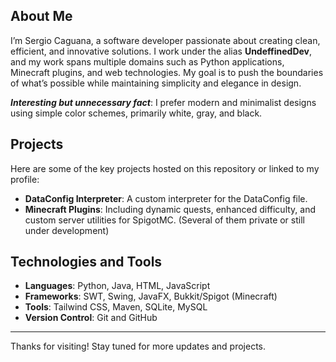 ## About Me

I’m Sergio Caguana, a software developer passionate about creating clean, efficient, and innovative solutions. I work under the alias **UndeffinedDev**, and my work spans multiple domains such as Python applications, Minecraft plugins, and web technologies. My goal is to push the boundaries of what’s possible while maintaining simplicity and elegance in design.

***Interesting but unnecessary fact***: I prefer modern and minimalist designs using simple color schemes, primarily white, gray, and black.

## Projects

Here are some of the key projects hosted on this repository or linked to my profile:

- **DataConfig Interpreter**: A custom interpreter for the DataConfig file.
- **Minecraft Plugins**: Including dynamic quests, enhanced difficulty, and custom server utilities for SpigotMC. (Several of them private or still under development)

## Technologies and Tools

- **Languages**: Python, Java, HTML, JavaScript
- **Frameworks**: SWT, Swing, JavaFX, Bukkit/Spigot (Minecraft)
- **Tools**: Tailwind CSS, Maven, SQLite, MySQL
- **Version Control**: Git and GitHub

---

Thanks for visiting! Stay tuned for more updates and projects.
